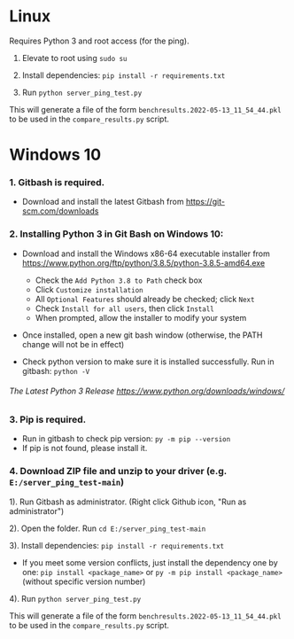 # Linux

Requires Python 3 and root access (for the ping).

1. Elevate to root using `sudo su`

2. Install dependencies: `pip install -r requirements.txt`

3. Run `python server_ping_test.py`

This will generate a file of the form `benchresults.2022-05-13_11_54_44.pkl` to be used in the `compare_results.py` script.

# Windows 10

### 1. Gitbash is required. 
- Download and install the latest Gitbash from https://git-scm.com/downloads

### 2. Installing Python 3 in Git Bash on Windows 10:
- Download and install the Windows x86-64 executable installer from https://www.python.org/ftp/python/3.8.5/python-3.8.5-amd64.exe
   
  - Check the `Add Python 3.8 to Path` check box
  - Click `Customize installation`
  - All `Optional Features` should already be checked; click `Next`
  - Check `Install for all users`, then click `Install`
  - When prompted, allow the installer to modify your system
   
- Once installed, open a new git bash window (otherwise, the PATH change will not be in effect)
- Check python version to make sure it is installed successfully. Run in gitbash: `python -V`
######  The Latest Python 3 Release https://www.python.org/downloads/windows/

### 3. Pip is required.
- Run in gitbash to check pip version: `py -m pip --version`
- If pip is not found, please install it.

### 4. Download ZIP file and unzip to your driver (e.g. `E:/server_ping_test-main`)
  1). Run Gitbash as administrator. (Right click Github icon, "Run as administrator")
  
  2). Open the folder. Run `cd E:/server_ping_test-main`
  
  3). Install dependencies: `pip install -r requirements.txt`
  - If you meet some version conflicts, just install the dependency one by one: `pip install <package_name>` or `py -m pip install <package_name>` (without specific version number)
  
  4). Run `python server_ping_test.py`
  
  This will generate a file of the form `benchresults.2022-05-13_11_54_44.pkl` to be used in the `compare_results.py` script.

